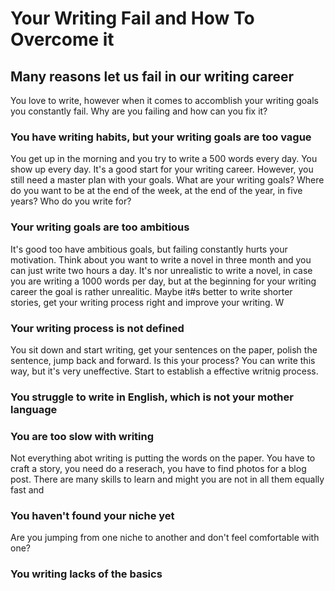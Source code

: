 # Your Writing Fail and How To Overcome it

## Many reasons let us fail in our writing career

You love to write, however when it comes to accomblish your writing goals you  constantly fail. Why are you failing and how can you fix it?

### You have writing habits, but your writing goals are too vague ###

You get up in the morning and you try to write a 500 words every day. You show up every day. It's a good start for your writing career. However, you still need a master plan with your goals. What are your writing goals? Where do you want to be at the end of the week, at the end of the year, in five years? Who do you write for?

### Your writing goals are too ambitious ###

It's good too have ambitious goals, but failing constantly hurts your motivation. Think about you want to write a novel in three month and you can just write two hours a day. It's nor unrealistic to write a novel, in case you are writing a 1000 words per day, but at the beginning for your writing career the goal is rather unrealitic. Maybe it#s better to write shorter stories, get your writing process right and improve your writing. W

### Your writing process is not defined ###

You sit down and start writing, get your sentences on the paper, polish the sentence, jump back and forward. Is this your process? You can write this way, but it's very uneffective. Start to establish a effective writnig process.

### You struggle to write in English, which is not your mother language ###

### You are too slow with writing ###

Not everything abot writing is putting the words on the paper. You have to craft a story, you need do a reserach, you have to find photos for a blog post. There are many skills to learn and might you are not in all them equally fast and 

### You haven't found your niche yet ###

Are you jumping from one niche to another and don't feel comfortable with one?

### You writing lacks of the basics ###


